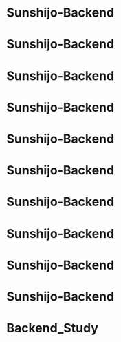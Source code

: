 # Sunshijo-Backend
# Sunshijo-Backend
# Sunshijo-Backend
# Sunshijo-Backend
# Sunshijo-Backend
# Sunshijo-Backend
# Sunshijo-Backend
# Sunshijo-Backend
# Sunshijo-Backend
# Sunshijo-Backend
# Backend_Study
